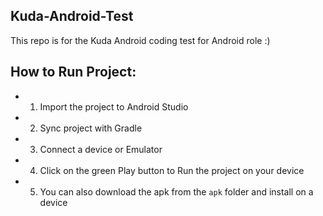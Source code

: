 ## Kuda-Android-Test
This repo is for the Kuda Android coding test for Android role :)

## How to Run Project:
* 1. Import the project to Android Studio
* 2. Sync project with Gradle
* 3. Connect a device or Emulator
* 4. Click on the green Play button to Run the project on your device
* 5. You can also download the apk from the ```apk``` folder and install on a device